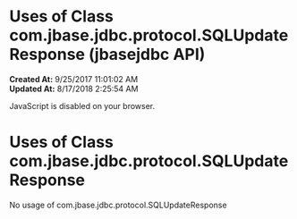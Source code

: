 # Uses of Class com.jbase.jdbc.protocol.SQLUpdateResponse (jbasejdbc API)

**Created At:** 9/25/2017 11:01:02 AM  
**Updated At:** 8/17/2018 2:25:54 AM  

<script type="text/javascript"><!--
    try {
        if (location.href.indexOf('is-external=true') == -1) {
            parent.document.title="Uses of Class com.jbase.jdbc.protocol.SQLUpdateResponse (jbasejdbc   API)";
        }
    }
    catch(err) {
    }
//--></script><noscript><div>JavaScript is disabled on your browser.</div></noscript>
# Uses of Class com.jbase.jdbc.protocol.SQLUpdateResponse



No usage of com.jbase.jdbc.protocol.SQLUpdateResponse
<!-- ======= START OF BOTTOM NAVBAR ====== -->
<!--   -->
